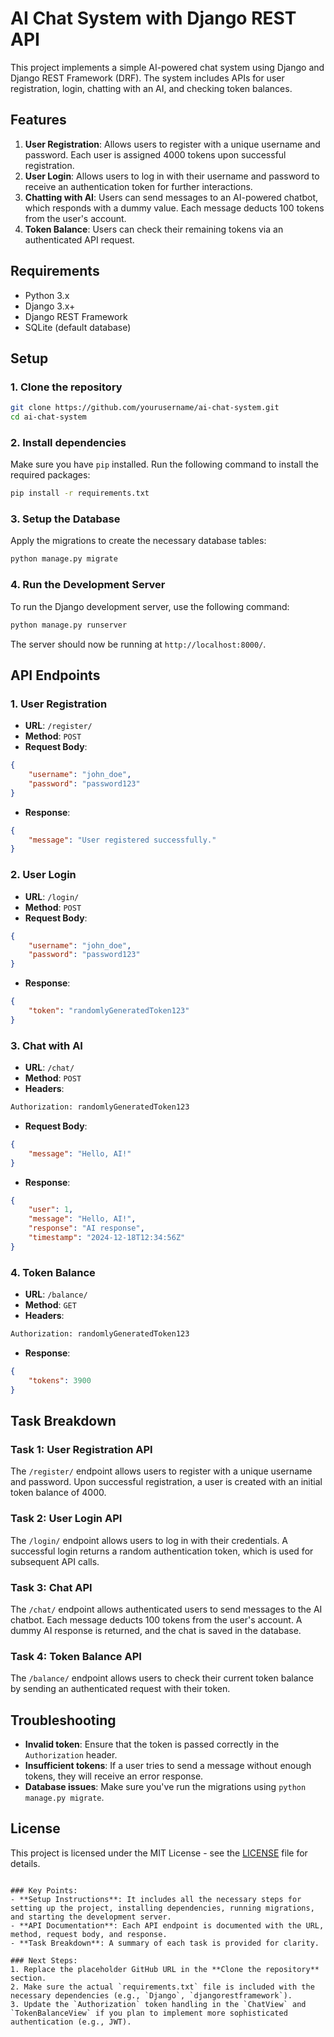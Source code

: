 # AI Chat System with Django REST API

This project implements a simple AI-powered chat system using Django and Django REST Framework (DRF). The system includes APIs for user registration, login, chatting with an AI, and checking token balances.

## Features

1. **User Registration**: Allows users to register with a unique username and password. Each user is assigned 4000 tokens upon successful registration.
2. **User Login**: Allows users to log in with their username and password to receive an authentication token for further interactions.
3. **Chatting with AI**: Users can send messages to an AI-powered chatbot, which responds with a dummy value. Each message deducts 100 tokens from the user's account.
4. **Token Balance**: Users can check their remaining tokens via an authenticated API request.

## Requirements

- Python 3.x
- Django 3.x+
- Django REST Framework
- SQLite (default database)

## Setup

### 1. Clone the repository

```bash
git clone https://github.com/yourusername/ai-chat-system.git
cd ai-chat-system
```

### 2. Install dependencies

Make sure you have `pip` installed. Run the following command to install the required packages:

```bash
pip install -r requirements.txt
```

### 3. Setup the Database

Apply the migrations to create the necessary database tables:

```bash
python manage.py migrate
```

### 4. Run the Development Server

To run the Django development server, use the following command:

```bash
python manage.py runserver
```

The server should now be running at `http://localhost:8000/`.

## API Endpoints

### 1. **User Registration**

- **URL**: `/register/`
- **Method**: `POST`
- **Request Body**:

```json
{
    "username": "john_doe",
    "password": "password123"
}
```

- **Response**:

```json
{
    "message": "User registered successfully."
}
```

### 2. **User Login**

- **URL**: `/login/`
- **Method**: `POST`
- **Request Body**:

```json
{
    "username": "john_doe",
    "password": "password123"
}
```

- **Response**:

```json
{
    "token": "randomlyGeneratedToken123"
}
```

### 3. **Chat with AI**

- **URL**: `/chat/`
- **Method**: `POST`
- **Headers**:

```bash
Authorization: randomlyGeneratedToken123
```

- **Request Body**:

```json
{
    "message": "Hello, AI!"
}
```

- **Response**:

```json
{
    "user": 1,
    "message": "Hello, AI!",
    "response": "AI response",
    "timestamp": "2024-12-18T12:34:56Z"
}
```

### 4. **Token Balance**

- **URL**: `/balance/`
- **Method**: `GET`
- **Headers**:

```bash
Authorization: randomlyGeneratedToken123
```

- **Response**:

```json
{
    "tokens": 3900
}
```

## Task Breakdown

### Task 1: User Registration API

The `/register/` endpoint allows users to register with a unique username and password. Upon successful registration, a user is created with an initial token balance of 4000.

### Task 2: User Login API

The `/login/` endpoint allows users to log in with their credentials. A successful login returns a random authentication token, which is used for subsequent API calls.

### Task 3: Chat API

The `/chat/` endpoint allows authenticated users to send messages to the AI chatbot. Each message deducts 100 tokens from the user's account. A dummy AI response is returned, and the chat is saved in the database.

### Task 4: Token Balance API

The `/balance/` endpoint allows users to check their current token balance by sending an authenticated request with their token.

## Troubleshooting

- **Invalid token**: Ensure that the token is passed correctly in the `Authorization` header.
- **Insufficient tokens**: If a user tries to send a message without enough tokens, they will receive an error response.
- **Database issues**: Make sure you've run the migrations using `python manage.py migrate`.

## License

This project is licensed under the MIT License - see the [LICENSE](LICENSE) file for details.

```

### Key Points:
- **Setup Instructions**: It includes all the necessary steps for setting up the project, installing dependencies, running migrations, and starting the development server.
- **API Documentation**: Each API endpoint is documented with the URL, method, request body, and response.
- **Task Breakdown**: A summary of each task is provided for clarity.

### Next Steps:
1. Replace the placeholder GitHub URL in the **Clone the repository** section.
2. Make sure the actual `requirements.txt` file is included with the necessary dependencies (e.g., `Django`, `djangorestframework`).
3. Update the `Authorization` token handling in the `ChatView` and `TokenBalanceView` if you plan to implement more sophisticated authentication (e.g., JWT).
